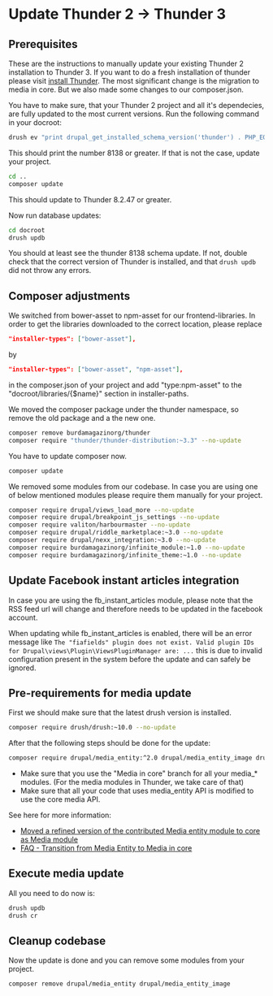 # Update Thunder 2 -> Thunder 3

## Prerequisites

These are the instructions to manually update your existing Thunder 2 installation to Thunder 3. If you want to do a fresh installation of thunder please visit [install Thunder](https://thunder.github.io/thunder-documentation/quick-install). The most
significant change is the migration to media in core. But we also made
some changes to our composer.json.

You have to make sure, that your Thunder 2 project and all it's dependecies,
are fully updated to the most current versions. Run the following command in your docroot:

```bash
drush ev "print drupal_get_installed_schema_version('thunder') . PHP_EOL;"
```
This should print the number 8138 or greater. If that is not the case, update your project.

```bash
cd ..
composer update
```
This should update to Thunder 8.2.47 or greater.

Now run database updates:
```bash
cd docroot
drush updb
```
You should at least see the thunder 8138 schema update. If not, double check that the correct version of Thunder is installed, and that `drush updb` did not throw any errors.

## Composer adjustments

We switched from bower-asset to npm-asset for our frontend-libraries.
In order to get the libraries downloaded to the correct location, please
replace
```json
"installer-types": ["bower-asset"],
```
by
```json
"installer-types": ["bower-asset", "npm-asset"],
```
in the composer.json of your project and add "type:npm-asset" to the "docroot/libraries/{$name}" section in installer-paths.


We moved the composer package under the thunder namespace, so remove the old package and a the new one.

```bash
composer remove burdamagazinorg/thunder
composer require "thunder/thunder-distribution:~3.3" --no-update
```

You have to update composer now.

```bash
composer update
```

We removed some modules from our codebase. In case you are using one of
below mentioned modules please require them manually for your project.

```bash
composer require drupal/views_load_more --no-update
composer require drupal/breakpoint_js_settings --no-update
composer require valiton/harbourmaster --no-update
composer require drupal/riddle_marketplace:~3.0 --no-update
composer require drupal/nexx_integration:~3.0 --no-update
composer require burdamagazinorg/infinite_module:~1.0 --no-update
composer require burdamagazinorg/infinite_theme:~1.0 --no-update
```

## Update Facebook instant articles integration

In case you are using the fb_instant_articles module, please note that the RSS feed url will change
and therefore needs to be updated in the facebook account.

When updating while fb_instant_articles is enabled, there will be an error message like `The "fiafields" plugin does not exist. Valid plugin IDs for Drupal\views\Plugin\ViewsPluginManager are: ...`
this is due to invalid configuration present in the system before the update and can safely be ignored.

## Pre-requirements for media update

First we should make sure that the latest drush version is installed.
```bash
composer require drush/drush:~10.0 --no-update
```

After that the following steps should be done for the update:

```bash
composer require drupal/media_entity:^2.0 drupal/media_entity_image drupal/video_embed_field:^2.2
```

* Make sure that you use the "Media in core" branch for all your
  media_* modules. (For the media modules in Thunder, we take care of that)
* Make sure that all your code that uses media_entity API is modified to use the core media API.

See here for more information:
* [Moved a refined version of the contributed Media entity module to core as Media module](https://www.drupal.org/node/2863992)
* [FAQ - Transition from Media Entity to Media in core](https://www.drupal.org/docs/8/core/modules/media/faq-transition-from-media-entity-to-media-in-core#upgrade-instructions-from-media-entity-contrib-to-media-in-core)

## Execute media update

All you need to do now is:

```bash
drush updb
drush cr
```

## Cleanup codebase

Now the update is done and you can remove some modules from your project.
```bash
composer remove drupal/media_entity drupal/media_entity_image
```
